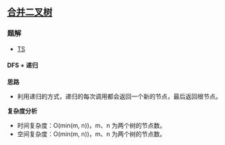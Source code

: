 ## [合并二叉树](https://leetcode-cn.com/problems/merge-two-binary-trees/)
### 题解
+ [TS](../../ts/640/617.ts)

#### DFS + 递归
**思路**
+ 利用递归的方式，递归的每次调用都会返回一个新的节点，最后返回根节点。

**复杂度分析**
+ 时间复杂度：O(min(m, n))，m、n 为两个树的节点数。
+ 空间复杂度：O(min(m, n))，m、n 为两个树的节点数。